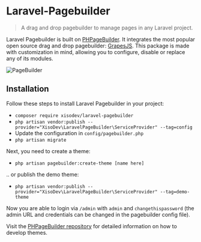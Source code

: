 # Laravel-Pagebuilder
> A drag and drop pagebuilder to manage pages in any Laravel project.

Laravel Pagebuilder is built on [PHPageBuilder](https://github.com/XisoDev/PHPagebuilder). It integrates the most popular open source drag and drop pagebuilder: [GrapesJS](https://grapesjs.com/). This package is made with customization in mind, allowing you to configure, disable or replace any of its modules.

![PageBuilder](https://user-images.githubusercontent.com/5946444/70818285-97c81a80-1dd3-11ea-84b0-2a6ff3a8765a.png)

## Installation

Follow these steps to install Laravel Pagebuilder in your project:
- `composer require xisodev/laravel-pagebuilder`
- `php artisan vendor:publish --provider="XisoDev\LaravelPageBuilder\ServiceProvider" --tag=config`
- Update the configuration in `config/pagebuilder.php`
- `php artisan migrate`

Next, you need to create a theme:
- `php artisan pagebuilder:create-theme [name here]`

.. or publish the demo theme:
- `php artisan vendor:publish --provider="XisoDev\LaravelPageBuilder\ServiceProvider" --tag=demo-theme`

Now you are able to login via `/admin` with `admin` and `changethispassword` (the admin URL and credentials can be changed in the pagebuilder config file).

Visit the [PHPageBuilder repository](https://github.com/XisoDev/PHPagebuilder#create-a-theme) for detailed information on how to develop themes.
